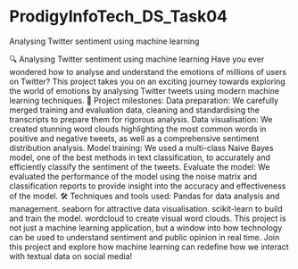 # ProdigyInfoTech_DS_Task04
Analysing Twitter sentiment using machine learning

🔍 Analysing Twitter sentiment using machine learning
Have you ever wondered how to analyse and understand the emotions of millions of users on Twitter? This project takes you on an exciting journey towards exploring the world of emotions by analysing Twitter tweets using modern machine learning techniques.
🚀 Project milestones:
Data preparation: We carefully merged training and evaluation data, cleaning and standardising the transcripts to prepare them for rigorous analysis.
Data visualisation: We created stunning word clouds highlighting the most common words in positive and negative tweets, as well as a comprehensive sentiment distribution analysis.
Model training: We used a multi-class Naive Bayes model, one of the best methods in text classification, to accurately and efficiently classify the sentiment of the tweets.
Evaluate the model: We evaluated the performance of the model using the noise matrix and classification reports to provide insight into the accuracy and effectiveness of the model.
🛠️ Techniques and tools used:
Pandas for data analysis and management.
seaborn for attractive data visualisation.
scikit-learn to build and train the model.
wordcloud to create visual word clouds.
This project is not just a machine learning application, but a window into how technology can be used to understand sentiment and public opinion in real time. Join this project and explore how machine learning can redefine how we interact with textual data on social media!
